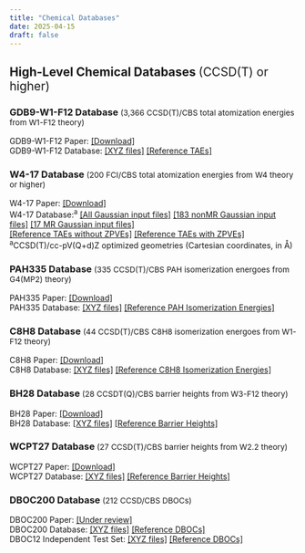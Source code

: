 ```yaml
---
title: "Chemical Databases"
date: 2025-04-15
draft: false
---
```


## High-Level Chemical Databases <span style="font-weight: normal;">(CCSD(T) or higher)</span>

### GDB9-W1-F12 Database  <span style="font-weight: normal; font-size: smaller;">(3,366 CCSD(T)/CBS total atomization energies from W1-F12 theory)</span>
GDB9-W1-F12 Paper:
[[Download]](https://drive.google.com/uc?export=download&id=1YBLodWmUWQ6jIA9vmqro1qNowUQOPLkf)
<br>
GDB9-W1-F12 Database:
[[XYZ files]](/databases/GEOMs_3366_SI.tar.gz)
[[Reference TAEs]](/databases/GDB9_W1-F12_SI_rev.csv)

### W4-17 Database <span style="font-weight: normal; font-size: smaller;">(200 FCI/CBS total atomization energies from W4 theory or higher)</span>
W4-17 Paper:
[[Download]](https://drive.google.com/uc?export=download&id=1ZFZpoe3GVn-7F1yPQkYMm4g5mSxyHEJv)
<br>
W4-17 Database:<sup>a</sup>
[[All Gaussian input files]](/databases/w4-17_all.zip)
[[183 nonMR Gaussian input files]](/databases/w4-17_nonmr.zip)
[[17 MR Gaussian input files]](/databases/w4-17_mr.zip)
<br>
 <a href="/databases/w4-17_ref.txt" download>[Reference TAEs without ZPVEs]</a>
 <a href="/databases/w4-17_ref_tae0.txt" download>[Reference TAEs with ZPVEs]</a>
<br>
<sup>a</sup>CCSD(T)/cc-pV(Q+d)Z optimized geometries (Cartesian coordinates, in Å)

### PAH335 Database  <span style="font-weight: normal; font-size: smaller;">(335 CCSD(T)/CBS PAH isomerization energoes from G4(MP2) theory)</span>
PAH335 Paper:
[[Download]](https://drive.google.com/uc?export=download&id=1ibUmqk_BWjwP1e4cQmL9SxMs5POb4a9G)
<br>
PAH335 Database:
[[XYZ files]](/databases/PAH335_XYZ.tar.gz)
<a href="/databases/PAH335_G4MP2_Ener.txt" download>[Reference PAH Isomerization Energies]</a>

### C8H8 Database  <span style="font-weight: normal; font-size: smaller;">(44 CCSD(T)/CBS C8H8 isomerization energoes from W1-F12 theory)</span>
C8H8 Paper:
[[Download]](https://drive.google.com/uc?export=download&id=1NeS72vUiXZ_sGvo2ERDX8mKN65_ppp4D)
<br>
C8H8 Database:
[[XYZ files]](/databases/C8H8_XYZ.tar.gz)
<a href="/databases/C8H8_refs.txt" download>[Reference C8H8 Isomerization Energies]</a>

### BH28 Database  <span style="font-weight: normal; font-size: smaller;">(28 CCSDT(Q)/CBS barrier heights from W3-F12 theory)</span>
BH28 Paper:
[[Download]](https://drive.google.com/uc?export=download&id=17GoLx5_ld_UNz1fl4kUqtL3HZNxrmXOm)
<br>
BH28 Database:
[[XYZ files]](/databases/bh28.zip)
[[Reference Barrier Heights]](/databases/bh28_ref.csv)

### WCPT27 Database  <span style="font-weight: normal; font-size: smaller;">(27 CCSD(T)/CBS barrier heights from W2.2 theory)</span>
WCPT27 Paper:
[[Download]](https://drive.google.com/uc?export=download&id=1dWd-1tmMru7AXbMOGx_QixtuhoObtkKe)
<br>
WCPT27 Database:
[[XYZ files]](/databases/Water_Cat_XYZ.tar.gz)
<a href="/databases/Water_Cat_Refs.txt" download>[Reference Barrier Heights]</a>

### DBOC200 Database  <span style="font-weight: normal; font-size: smaller;">(212 CCSD/CBS DBOCs)</span>
DBOC200 Paper:
[[Under review]]()
<br>
DBOC200 Database:
[[XYZ files]](/databases/XYZ_DBOC200_SI.tar.gz)
[[Reference DBOCs]](/databases/DBOC200_SI.csv)
<br>
DBOC12 Independent Test Set:
[[XYZ files]](/databases/XYZ_DBOC12_SI.tar.gz)
[[Reference DBOCs]](/databases/DBOC12_SI.csv)
<br>







